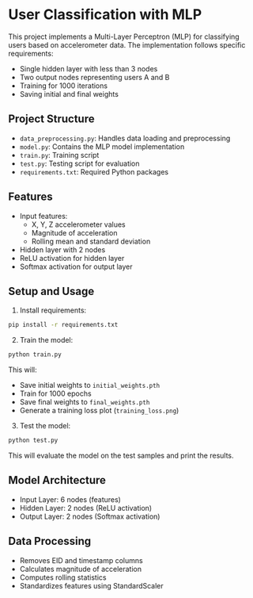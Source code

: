 # User Classification with MLP

This project implements a Multi-Layer Perceptron (MLP) for classifying users based on accelerometer data. The implementation follows specific requirements:
- Single hidden layer with less than 3 nodes
- Two output nodes representing users A and B
- Training for 1000 iterations
- Saving initial and final weights

## Project Structure

- `data_preprocessing.py`: Handles data loading and preprocessing
- `model.py`: Contains the MLP model implementation
- `train.py`: Training script
- `test.py`: Testing script for evaluation
- `requirements.txt`: Required Python packages

## Features

- Input features:
  - X, Y, Z accelerometer values
  - Magnitude of acceleration
  - Rolling mean and standard deviation
- Hidden layer with 2 nodes
- ReLU activation for hidden layer
- Softmax activation for output layer

## Setup and Usage

1. Install requirements:
```bash
pip install -r requirements.txt
```

2. Train the model:
```bash
python train.py
```
This will:
- Save initial weights to `initial_weights.pth`
- Train for 1000 epochs
- Save final weights to `final_weights.pth`
- Generate a training loss plot (`training_loss.png`)

3. Test the model:
```bash
python test.py
```
This will evaluate the model on the test samples and print the results.

## Model Architecture

- Input Layer: 6 nodes (features)
- Hidden Layer: 2 nodes (ReLU activation)
- Output Layer: 2 nodes (Softmax activation)

## Data Processing

- Removes EID and timestamp columns
- Calculates magnitude of acceleration
- Computes rolling statistics
- Standardizes features using StandardScaler 